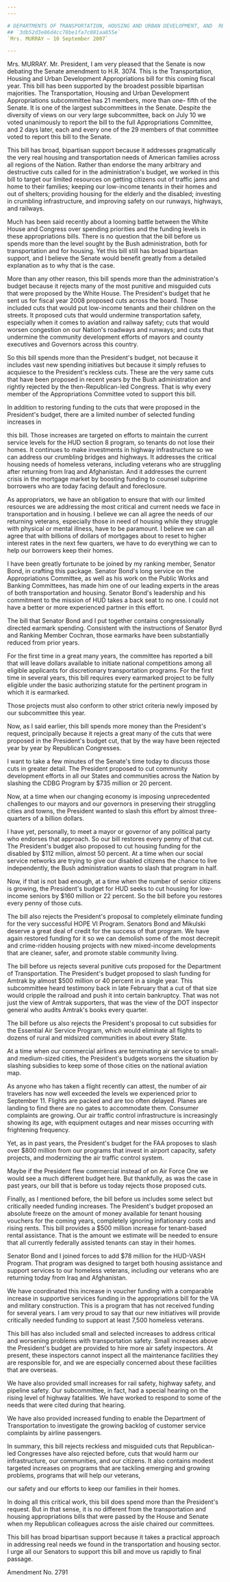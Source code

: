 ```yaml
---
---

# DEPARTMENTS OF TRANSPORTATION, HOUSING AND URBAN DEVELOPMENT, AND  RELATED AGENCIES APPROPRIATIONS ACT, 2008
## `3db52d3e86d4cc78be1fa7c081aa855e`
`Mrs. MURRAY — 10 September 2007`

---
```



Mrs. MURRAY. Mr. President, I am very pleased that the Senate is now 
debating the Senate amendment to H.R. 3074. This is the Transportation, 
Housing and Urban Development Appropriations bill for this coming 
fiscal year. This bill has been supported by the broadest possible 
bipartisan majorities. The Transportation, Housing and Urban 
Development Appropriations subcommittee has 21 members, more than one-
fifth of the Senate. It is one of the largest subcommittees in the 
Senate. Despite the diversity of views on our very large subcommittee, 
back on July 10 we voted unanimously to report the bill to the full 
Appropriations Committee, and 2 days later, each and every one of the 
29 members of that committee voted to report this bill to the Senate.

This bill has broad, bipartisan support because it addresses 
pragmatically the very real housing and transportation needs of 
American families across all regions of the Nation. Rather than endorse 
the many arbitrary and destructive cuts called for in the 
administration's budget, we worked in this bill to target our limited 
resources on getting citizens out of traffic jams and home to their 
families; keeping our low-income tenants in their homes and out of 
shelters; providing housing for the elderly and the disabled; investing 
in crumbling infrastructure, and improving safety on our runways, 
highways, and railways.

Much has been said recently about a looming battle between the White 
House and Congress over spending priorities and the funding levels in 
these appropriations bills. There is no question that the bill before 
us spends more than the level sought by the Bush administration, both 
for transportation and for housing. Yet this bill still has broad 
bipartisan support, and I believe the Senate would benefit greatly from 
a detailed explanation as to why that is the case.


More than any other reason, this bill spends more than the 
administration's budget because it rejects many of the most punitive 
and misguided cuts that were proposed by the White House. The 
President's budget that he sent us for fiscal year 2008 proposed cuts 
across the board. Those included cuts that would put low-income tenants 
and their children on the streets. It proposed cuts that would 
undermine transportation safety, especially when it comes to aviation 
and railway safety; cuts that would worsen congestion on our Nation's 
roadways and runways; and cuts that undermine the community development 
efforts of mayors and county executives and Governors across this 
country.

So this bill spends more than the President's budget, not because it 
includes vast new spending initiatives but because it simply refuses to 
acquiesce to the President's reckless cuts. These are the very same 
cuts that have been proposed in recent years by the Bush administration 
and rightly rejected by the then-Republican-led Congress. That is why 
every member of the Appropriations Committee voted to support this 
bill.

In addition to restoring funding to the cuts that were proposed in 
the President's budget, there are a limited number of selected funding 
increases in


this bill. Those increases are targeted on efforts to maintain the 
current service levels for the HUD section 8 program, so tenants do not 
lose their homes. It continues to make investments in highway 
infrastructure so we can address our crumbling bridges and highways. It 
addresses the critical housing needs of homeless veterans, including 
veterans who are struggling after returning from Iraq and Afghanistan. 
And it addresses the current crisis in the mortgage market by boosting 
funding to counsel subprime borrowers who are today facing default and 
foreclosure.

As appropriators, we have an obligation to ensure that with our 
limited resources we are addressing the most critical and current needs 
we face in transportation and in housing. I believe we can all agree 
the needs of our returning veterans, especially those in need of 
housing while they struggle with physical or mental illness, have to be 
paramount. I believe we can all agree that with billions of dollars of 
mortgages about to reset to higher interest rates in the next few 
quarters, we have to do everything we can to help our borrowers keep 
their homes.

I have been greatly fortunate to be joined by my ranking member, 
Senator Bond, in crafting this package. Senator Bond's long service on 
the Appropriations Committee, as well as his work on the Public Works 
and Banking Committees, has made him one of our leading experts in the 
areas of both transportation and housing. Senator Bond's leadership and 
his commitment to the mission of HUD takes a back seat to no one. I 
could not have a better or more experienced partner in this effort.

The bill that Senator Bond and I put together contains 
congressionally directed earmark spending. Consistent with the 
instructions of Senator Byrd and Ranking Member Cochran, those earmarks 
have been substantially reduced from prior years.

For the first time in a great many years, the committee has reported 
a bill that will leave dollars available to initiate national 
competitions among all eligible applicants for discretionary 
transportation programs. For the first time in several years, this bill 
requires every earmarked project to be fully eligible under the basic 
authorizing statute for the pertinent program in which it is earmarked.

Those projects must also conform to other strict criteria newly 
imposed by our subcommittee this year.

Now, as I said earlier, this bill spends more money than the 
President's request, principally because it rejects a great many of the 
cuts that were proposed in the President's budget cut, that by the way 
have been rejected year by year by Republican Congresses.

I want to take a few minutes of the Senate's time today to discuss 
those cuts in greater detail. The President proposed to cut community 
development efforts in all our States and communities across the Nation 
by slashing the CDBG Program by $735 million or 20 percent.

Now, at a time when our changing economy is imposing unprecedented 
challenges to our mayors and our governors in preserving their 
struggling cities and towns, the President wanted to slash this effort 
by almost three-quarters of a billion dollars.

I have yet, personally, to meet a mayor or governor of any political 
party who endorses that approach. So our bill restores every penny of 
that cut. The President's budget also proposed to cut housing funding 
for the disabled by $112 million, almost 50 percent. At a time when our 
social service networks are trying to give our disabled citizens the 
chance to live independently, the Bush administration wants to slash 
that program in half.

Now, if that is not bad enough, at a time when the number of senior 
citizens is growing, the President's budget for HUD seeks to cut 
housing for low-income seniors by $160 million or 22 percent. So the 
bill before you restores every penny of those cuts.

The bill also rejects the President's proposal to completely 
eliminate funding for the very successful HOPE VI Program. Senators 
Bond and Mikulski deserve a great deal of credit for the success of 
that program. We have again restored funding for it so we can demolish 
some of the most decrepit and crime-ridden housing projects with new 
mixed-income developments that are cleaner, safer, and promote stable 
community living.

The bill before us rejects several punitive cuts proposed for the 
Department of Transportation. The President's budget proposed to slash 
funding for Amtrak by almost $500 million or 40 percent in a single 
year. This subcommittee heard testimony back in late February that a 
cut of that size would cripple the railroad and push it into certain 
bankruptcy. That was not just the view of Amtrak supporters, that was 
the view of the DOT inspector general who audits Amtrak's books every 
quarter.

The bill before us also rejects the President's proposal to cut 
subsidies for the Essential Air Service Program, which would eliminate 
all flights to dozens of rural and midsized communities in about every 
State.

At a time when our commercial airlines are terminating air service to 
small- and medium-sized cities, the President's budgets worsens the 
situation by slashing subsidies to keep some of those cities on the 
national aviation map.

As anyone who has taken a flight recently can attest, the number of 
air travelers has now well exceeded the levels we experienced prior to 
September 11. Flights are packed and are too often delayed. Planes are 
landing to find there are no gates to accommodate them. Consumer 
complaints are growing. Our air traffic control infrastructure is 
increasingly showing its age, with equipment outages and near misses 
occurring with frightening frequency.

Yet, as in past years, the President's budget for the FAA proposes to 
slash over $800 million from our programs that invest in airport 
capacity, safety projects, and modernizing the air traffic control 
system.

Maybe if the President flew commercial instead of on Air Force One we 
would see a much different budget here. But thankfully, as was the case 
in past years, our bill that is before us today rejects those proposed 
cuts.

Finally, as I mentioned before, the bill before us includes some 
select but critically needed funding increases. The President's budget 
proposed an absolute freeze on the amount of money available for tenant 
housing vouchers for the coming years, completely ignoring inflationary 
costs and rising rents. This bill provides a $500 million increase for 
tenant-based rental assistance. That is the amount we estimate will be 
needed to ensure that all currently federally assisted tenants can stay 
in their homes.

Senator Bond and I joined forces to add $78 million for the HUD-VASH 
Program. That program was designed to target both housing assistance 
and support services to our homeless veterans, including our veterans 
who are returning today from Iraq and Afghanistan.

We have coordinated this increase in voucher funding with a 
comparable increase in supportive services funding in the 
appropriations bill for the VA and military construction. This is a 
program that has not received funding for several years. I am very 
proud to say that our new initiatives will provide critically needed 
funding to support at least 7,500 homeless veterans.

This bill has also included small and selected increases to address 
critical and worsening problems with transportation safety. Small 
increases above the President's budget are provided to hire more air 
safety inspectors. At present, these inspectors cannot inspect all the 
maintenance facilities they are responsible for, and we are especially 
concerned about these facilities that are overseas.

We have also provided small increases for rail safety, highway 
safety, and pipeline safety. Our subcommittee, in fact, had a special 
hearing on the rising level of highway fatalities. We have worked to 
respond to some of the needs that were cited during that hearing.

We have also provided increased funding to enable the Department of 
Transportation to investigate the growing backlog of customer service 
complaints by airline passengers.

In summary, this bill rejects reckless and misguided cuts that 
Republican-led Congresses have also rejected before, cuts that would 
harm our infrastructure, our communities, and our citizens. It also 
contains modest targeted increases on programs that are tackling 
emerging and growing problems, programs that will help our veterans,


our safety and our efforts to keep our families in their homes.

In doing all this critical work, this bill does spend more than the 
President's request. But in that sense, it is no different from the 
transportation and housing appropriations bills that were passed by the 
House and Senate when my Republican colleagues across the aisle chaired 
our committees.

This bill has broad bipartisan support because it takes a practical 
approach in addressing real needs we found in the transportation and 
housing sector. I urge all our Senators to support this bill and move 
us rapidly to final passage.















 Amendment No. 2791
